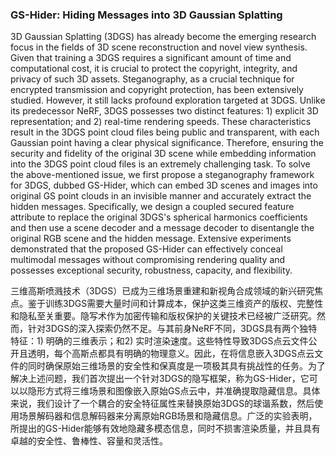### GS-Hider: Hiding Messages into 3D Gaussian Splatting

3D Gaussian Splatting (3DGS) has already become the emerging research focus in the fields of 3D scene reconstruction and novel view synthesis. Given that training a 3DGS requires a significant amount of time and computational cost, it is crucial to protect the copyright, integrity, and privacy of such 3D assets. Steganography, as a crucial technique for encrypted transmission and copyright protection, has been extensively studied. However, it still lacks profound exploration targeted at 3DGS. Unlike its predecessor NeRF, 3DGS possesses two distinct features: 1) explicit 3D representation; and 2) real-time rendering speeds. These characteristics result in the 3DGS point cloud files being public and transparent, with each Gaussian point having a clear physical significance. Therefore, ensuring the security and fidelity of the original 3D scene while embedding information into the 3DGS point cloud files is an extremely challenging task. To solve the above-mentioned issue, we first propose a steganography framework for 3DGS, dubbed GS-Hider, which can embed 3D scenes and images into original GS point clouds in an invisible manner and accurately extract the hidden messages. Specifically, we design a coupled secured feature attribute to replace the original 3DGS's spherical harmonics coefficients and then use a scene decoder and a message decoder to disentangle the original RGB scene and the hidden message. Extensive experiments demonstrated that the proposed GS-Hider can effectively conceal multimodal messages without compromising rendering quality and possesses exceptional security, robustness, capacity, and flexibility.

三维高斯喷溅技术（3DGS）已成为三维场景重建和新视角合成领域的新兴研究焦点。鉴于训练3DGS需要大量时间和计算成本，保护这类三维资产的版权、完整性和隐私至关重要。隐写术作为加密传输和版权保护的关键技术已经被广泛研究。然而，针对3DGS的深入探索仍然不足。与其前身NeRF不同，3DGS具有两个独特特征：1) 明确的三维表示；和2) 实时渲染速度。这些特性导致3DGS点云文件公开且透明，每个高斯点都具有明确的物理意义。因此，在将信息嵌入3DGS点云文件的同时确保原始三维场景的安全性和保真度是一项极其具有挑战性的任务。为了解决上述问题，我们首次提出一个针对3DGS的隐写框架，称为GS-Hider，它可以以隐形方式将三维场景和图像嵌入原始GS点云中，并准确提取隐藏信息。具体来说，我们设计了一个耦合的安全特征属性来替换原始3DGS的球谐系数，然后使用场景解码器和信息解码器来分离原始RGB场景和隐藏信息。广泛的实验表明，所提出的GS-Hider能够有效地隐藏多模态信息，同时不损害渲染质量，并且具有卓越的安全性、鲁棒性、容量和灵活性。
